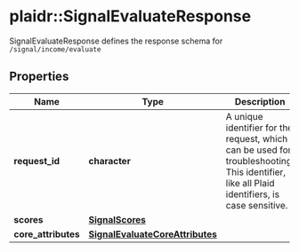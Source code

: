 # plaidr::SignalEvaluateResponse

SignalEvaluateResponse defines the response schema for `/signal/income/evaluate`

## Properties
Name | Type | Description | Notes
------------ | ------------- | ------------- | -------------
**request_id** | **character** | A unique identifier for the request, which can be used for troubleshooting. This identifier, like all Plaid identifiers, is case sensitive. | 
**scores** | [**SignalScores**](SignalScores.md) |  | 
**core_attributes** | [**SignalEvaluateCoreAttributes**](SignalEvaluateCoreAttributes.md) |  | [optional] 


